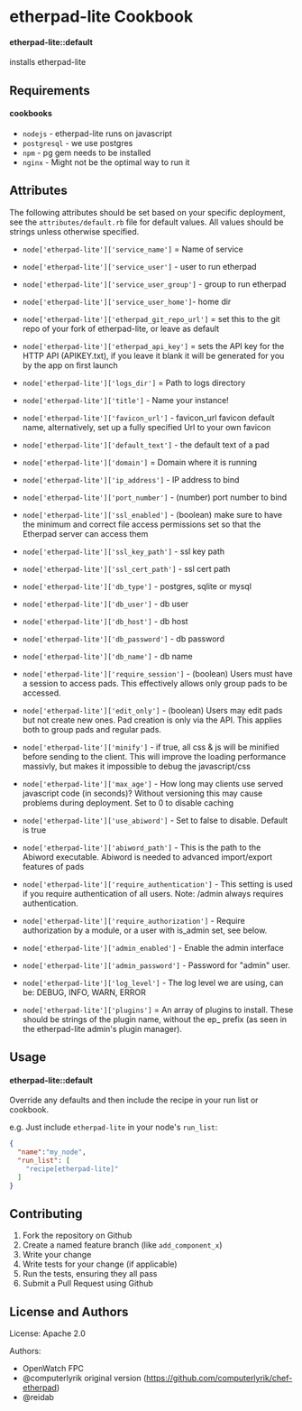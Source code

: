 etherpad-lite Cookbook
======================

#### etherpad-lite::default
installs etherpad-lite

Requirements
------------
#### cookbooks
- `nodejs` - etherpad-lite runs on javascript
- `postgresql` - we use postgres
- `npm` - pg gem needs to be installed
- `nginx` - Might not be the optimal way to run it

Attributes
----------

The following attributes should be set based on your specific deployment, see the
`attributes/default.rb` file for default values. All values should be strings unless otherwise specified.

* `node['etherpad-lite']['service_name']` = Name of service
* `node['etherpad-lite']['service_user']` - user to run etherpad
* `node['etherpad-lite']['service_user_group']` - group to run etherpad
* `node['etherpad-lite']['service_user_home']`- home dir
* `node['etherpad-lite']['etherpad_git_repo_url']` = set this to the git repo of your fork of etherpad-lite, or leave as default
* `node['etherpad-lite']['etherpad_api_key']` = sets the API key for the HTTP API (APIKEY.txt), if you leave it blank it will be generated for you by the app on first launch
* `node['etherpad-lite']['logs_dir']` = Path to logs directory

* `node['etherpad-lite']['title']` - Name your instance!
* `node['etherpad-lite']['favicon_url']` - favicon_url favicon default name, alternatively, set up a fully specified Url to your own favicon
* `node['etherpad-lite']['default_text']` - the default text of a pad

* `node['etherpad-lite']['domain']` = Domain where it is running
* `node['etherpad-lite']['ip_address']` - IP address to bind
* `node['etherpad-lite']['port_number']` - (number) port number to bind

* `node['etherpad-lite']['ssl_enabled']` - (boolean) make sure to have the minimum and correct file access permissions set so that the Etherpad server can access them
* `node['etherpad-lite']['ssl_key_path']` - ssl key path
* `node['etherpad-lite']['ssl_cert_path']` - ssl cert path

* `node['etherpad-lite']['db_type']` - postgres, sqlite or mysql
* `node['etherpad-lite']['db_user']` - db user
* `node['etherpad-lite']['db_host']` - db host
* `node['etherpad-lite']['db_password']` - db password
* `node['etherpad-lite']['db_name']` - db name

* `node['etherpad-lite']['require_session']` - (boolean) Users must have a session to access pads. This effectively allows only group pads to be accessed.
* `node['etherpad-lite']['edit_only']` -  (boolean) Users may edit pads but not create new ones. Pad creation is only via the API. This applies both to group pads and regular pads. 
* `node['etherpad-lite']['minify']` - if true, all css & js will be minified before sending to the client. This will improve the loading performance massivly, but makes it impossible to debug the javascript/css
* `node['etherpad-lite']['max_age']` - How long may clients use served javascript code (in seconds)? Without versioning this may cause problems during deployment. Set to 0 to disable caching
* `node['etherpad-lite']['use_abiword']` - Set to false to disable. Default is true
* `node['etherpad-lite']['abiword_path']` - This is the path to the Abiword executable. Abiword is needed to advanced import/export features of pads
* `node['etherpad-lite']['require_authentication']` - This setting is used if you require authentication of all users. Note: /admin always requires authentication.
* `node['etherpad-lite']['require_authorization']` - Require authorization by a module, or a user with is_admin set, see below.
* `node['etherpad-lite']['admin_enabled']` - Enable the admin interface
* `node['etherpad-lite']['admin_password']` - Password for "admin" user.
* `node['etherpad-lite']['log_level']` - The log level we are using, can be: DEBUG, INFO, WARN, ERROR
* `node['etherpad-lite']['plugins']` = An array of plugins to install. These should be strings of the plugin name, without the ep_ prefix (as seen in the etherpad-lite admin's plugin manager).

Usage
-----
#### etherpad-lite::default

Override any defaults and then include the recipe in your run list or cookbook.

e.g.
Just include `etherpad-lite` in your node's `run_list`:

```json
{
  "name":"my_node",
  "run_list": [
    "recipe[etherpad-lite]"
  ]
}
```

Contributing
------------

1. Fork the repository on Github
2. Create a named feature branch (like `add_component_x`)
3. Write your change
4. Write tests for your change (if applicable)
5. Run the tests, ensuring they all pass
6. Submit a Pull Request using Github

License and Authors
-------------------

License: Apache 2.0

Authors: 

* OpenWatch FPC
* @computerlyrik original version (https://github.com/computerlyrik/chef-etherpad)
* @reidab

